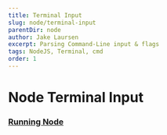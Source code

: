 ```yaml
---
title: Terminal Input
slug: node/terminal-input
parentDir: node
author: Jake Laursen
excerpt: Parsing Command-Line input & flags
tags: NodeJS, Terminal, cmd
order: 1
---
```


# Node Terminal Input
### [Running Node](/node/terminal-input/stdin)
